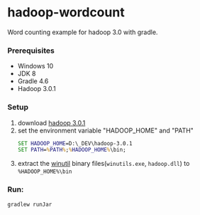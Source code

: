 # hadoop-wordcount
Word counting example for hadoop 3.0 with gradle.

### Prerequisites
* Windows 10
* JDK 8
* Gradle 4.6
* Hadoop 3.0.1

### Setup
1. download [hadoop 3.0.1](http://www.apache.org/dyn/closer.cgi/hadoop/common/hadoop-3.0.1/hadoop-3.0.1.tar.gz)
2. set the environment variable "HADOOP_HOME" and "PATH"
    ```bat
    SET HADOOP_HOME=D:\_DEV\hadoop-3.0.1
    SET PATH=%PATH%;%HADOOP_HOME%\bin;
    ```
3. extract the [winutil](https://github.com/steveloughran/winutils) binary files(`winutils.exe`, `hadoop.dll`) to `%HADOOP_HOME%\bin`

### Run:
```bat
gradlew runJar
```
